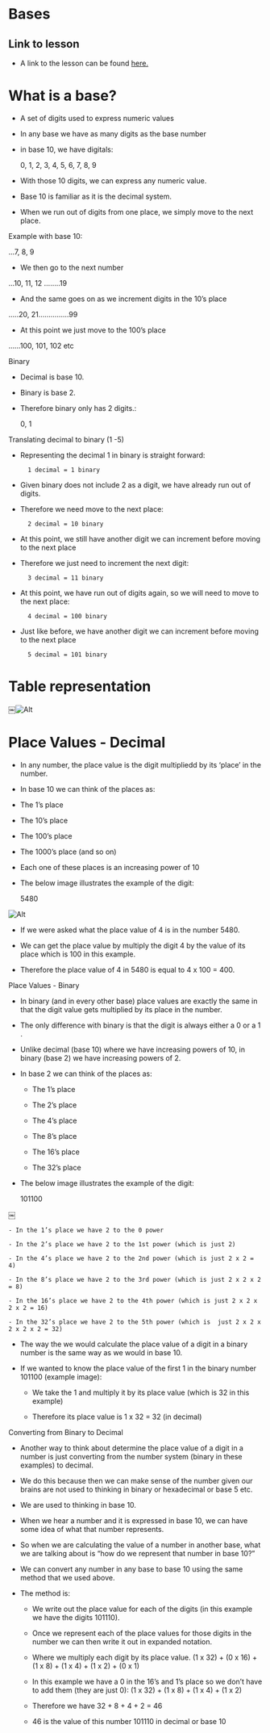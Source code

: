 # Bases

## Link to lesson

- A link to the lesson can be found [here.](https://ait.instructure.com/courses/3520/pages/cs-fundamentals-bases?module_item_id=272780)

# What is a base?

- A set of digits used to express numeric values

- In any base we have as many digits as the base number

- in base 10, we have digitals:


	0, 1, 2, 3, 4, 5, 6, 7, 8, 9

- With those 10 digits, we can express any numeric value.

- Base 10 is familiar as it is the decimal system. 

- When we run out of digits from one place, we simply move to the next place.

Example with base 10:

…7, 8, 9

- We then go to the next number

…10, 11, 12 ……..19

- And the same goes on as we increment digits in the 10’s place


…..20, 21……………99

- At this point we just move to the 100’s place

……100, 101, 102 etc


Binary

- Decimal is base 10.

- Binary is base 2. 

- Therefore binary only has 2 digits.:

	0, 1

Translating decimal to binary  (1 -5) 

- Representing the decimal 1 in binary is straight forward:

		1 decimal = 1 binary 
		
- Given binary does not include 2 as a digit, we have already run out of digits.

- Therefore we need move to the next place:

		2 decimal = 10 binary 

- At this point, we still have another digit we can increment before moving to the next place

- Therefore we just need to increment the next digit:

		3 decimal = 11 binary 

- At this point, we have run out of digits again, so we will need to move to the next place:

		4 decimal = 100 binary 

- Just like before, we have another digit we can increment before moving to the next place

		5 decimal = 101 binary 


# Table representation

￼![Alt](binary_table_one_to_five.png)


# Place Values - Decimal 

- In any number, the place value is the digit multipliedd by its ‘place’ in the number. 

- In base 10 we can think of the places as:

- The 1’s place

- The 10’s place

- The 100’s place

- The 1000’s place (and so on)


- Each one of these places is an increasing power of 10 

- The below image illustrates the example of the digit:

	5480

![Alt](base_ten_example.png)

- If we were asked what the place value of 4 is in the number 5480. 

- We can get the place value by multiply the digit 4 by the value of its place which is 100 in this example.

- Therefore the place value of 4 in 5480 is equal to 4 x 100 = 400.


Place Values - Binary


- In binary (and in every other base) place values are exactly the same in that the digit value gets multiplied by its place in the number.

- The only difference with binary is that the digit is always either a 0 or a 1 . 

- Unlike decimal (base 10) where we have increasing powers of 10, in binary (base 2) we have increasing powers of 2. 

- In base 2 we can think of the places as:

    - The 1’s place

    - The 2’s place

    - The 4’s place

    - The 8’s place 

    - The 16’s place 

    - The 32’s place

- The below image illustrates the example of the digit:

	101100

￼

    - In the 1’s place we have 2 to the 0 power

    - In the 2’s place we have 2 to the 1st power (which is just 2)

    - In the 4’s place we have 2 to the 2nd power (which is just 2 x 2 = 4)

    - In the 8’s place we have 2 to the 3rd power (which is just 2 x 2 x 2 = 8)

    - In the 16’s place we have 2 to the 4th power (which is just 2 x 2 x 2 x 2 = 16)

    - In the 32’s place we have 2 to the 5th power (which is  just 2 x 2 x 2 x 2 x 2 = 32)

- The way the we would calculate the place value of a digit in a binary number is the same way as we would in base 10. 

- If we wanted to know the place value of the first 1 in the binary number 101100 (example image):

	-  We take the 1 and multiply it by its place value (which is 32 in this example)

	- Therefore its place value is 1 x 32 = 32 (in decimal)


Converting from Binary to Decimal 

- Another way to think about determine the place value of a digit in a number is just converting from the number system (binary in these examples) to decimal. 

- We do this because then we can make sense of the number given our brains are not used to thinking in binary or hexadecimal or base 5 etc. 

- We are used to thinking in base 10. 

- When we hear a number and it is expressed in base 10, we can have some idea of what that number represents. 

- So when we are calculating the value of a number in another base, what we are talking about is “how do we represent that number in base 10?”

- We can convert any number in any base to base 10 using the same method that we used above. 

- The method is:

	- We write out the place value for each of the digits (in this example we have the digits 101110). 

	- Once we represent each of the place values for those digits in the number we can then write it out in expanded notation. 

	- Where we multiply each digit by its place value. (1 x 32) + (0 x 16) + (1  x 8) + (1  x 4) + (1 x 2) + (0 x 1) 

	- In this example we have a 0 in the 16’s and 1’s place so we don’t have to add them (they are just 0): (1 x 32) + (1  x 8) + (1  x 4) + (1 x 2) 

	- Therefore we have 32 + 8 + 4 + 2 = 46

	- 46 is the value of this number 101110 in decimal or base 10	